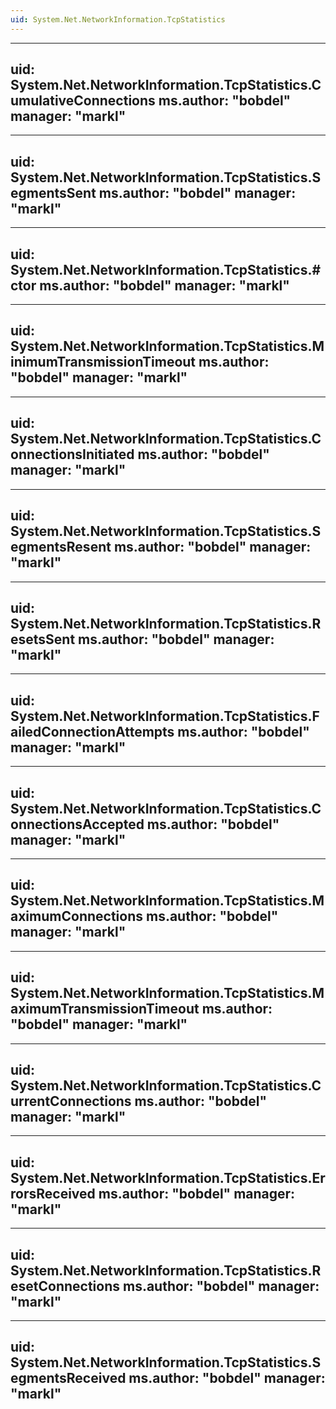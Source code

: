 ```yaml
---
uid: System.Net.NetworkInformation.TcpStatistics
---
```


---
uid: System.Net.NetworkInformation.TcpStatistics.CumulativeConnections
ms.author: "bobdel"
manager: "markl"
---

---
uid: System.Net.NetworkInformation.TcpStatistics.SegmentsSent
ms.author: "bobdel"
manager: "markl"
---

---
uid: System.Net.NetworkInformation.TcpStatistics.#ctor
ms.author: "bobdel"
manager: "markl"
---

---
uid: System.Net.NetworkInformation.TcpStatistics.MinimumTransmissionTimeout
ms.author: "bobdel"
manager: "markl"
---

---
uid: System.Net.NetworkInformation.TcpStatistics.ConnectionsInitiated
ms.author: "bobdel"
manager: "markl"
---

---
uid: System.Net.NetworkInformation.TcpStatistics.SegmentsResent
ms.author: "bobdel"
manager: "markl"
---

---
uid: System.Net.NetworkInformation.TcpStatistics.ResetsSent
ms.author: "bobdel"
manager: "markl"
---

---
uid: System.Net.NetworkInformation.TcpStatistics.FailedConnectionAttempts
ms.author: "bobdel"
manager: "markl"
---

---
uid: System.Net.NetworkInformation.TcpStatistics.ConnectionsAccepted
ms.author: "bobdel"
manager: "markl"
---

---
uid: System.Net.NetworkInformation.TcpStatistics.MaximumConnections
ms.author: "bobdel"
manager: "markl"
---

---
uid: System.Net.NetworkInformation.TcpStatistics.MaximumTransmissionTimeout
ms.author: "bobdel"
manager: "markl"
---

---
uid: System.Net.NetworkInformation.TcpStatistics.CurrentConnections
ms.author: "bobdel"
manager: "markl"
---

---
uid: System.Net.NetworkInformation.TcpStatistics.ErrorsReceived
ms.author: "bobdel"
manager: "markl"
---

---
uid: System.Net.NetworkInformation.TcpStatistics.ResetConnections
ms.author: "bobdel"
manager: "markl"
---

---
uid: System.Net.NetworkInformation.TcpStatistics.SegmentsReceived
ms.author: "bobdel"
manager: "markl"
---
